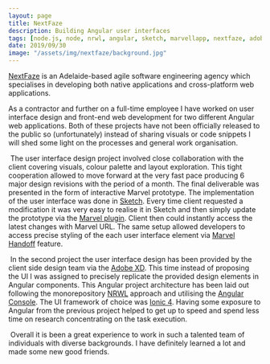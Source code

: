 ```yaml
---
layout: page
title: NextFaze
description: Building Angular user interfaces
tags: [node.js, node, nrwl, angular, sketch, marvellapp, nextfaze, adobe xd]
date: 2019/09/30
image: "/assets/img/nextfaze/background.jpg"
---
```


[NextFaze](https://nextfaze.com) is an Adelaide-based agile software engineering agency which specialises in developing both native applications and cross-platform web applications.
​

As a contractor and further on a full-time employee I have worked on user interface design and front-end web development for two different Angular web applications. Both of these projects have not been officially released to the public so (unfortunately) instead of sharing visuals or code snippets I will shed some light on the processes and general work organisation.

​
The user interface design project involved close collaboration with the client covering visuals, colour palette and layout exploration. This tight cooperation allowed to move forward at the very fast pace producing 6 major design revisions with the period of a month. The final deliverable was presented in the form of interactive Marvel prototype. The implementation of the user interface was done in [Sketch](https://www.sketch.com/). Every time client requested a modification it was very easy to realise it in Sketch and then simply update the prototype via the [Marvel plugin](https://marvelapp.com/integrations/sketch). Client then could instantly access the latest changes with Marvel URL. The same setup allowed developers to access precise styling of the each user interface element via [Marvel Handoff](https://marvelapp.com/features/handoff/) feature.

​
In the second project the user interface design has been provided by the client side design team via the [Adobe XD](https://www.adobe.com/au/products/xd.html). This time instead of proposing the UI I was assigned to precisely replicate the provided design elements in Angular components. This Angular project architecture has been laid out following the monorepository [NRWL](https://nrwl.io) approach and utilising the [Angular Console](https://angularconsole.com/). The UI framework of choice was [Ionic 4](https://ionicframework.com/). Having some exposure to Angular from the previous project helped to get up to speed and spend less time on research concentrating on the task execution.

​
Overall it is been a great experience to work in such a talented team of individuals with diverse backgrounds. I have definitely learned a lot and made some new good friends.
